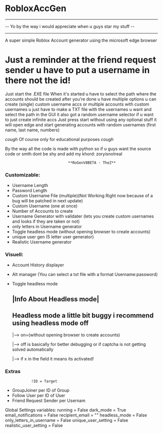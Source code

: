# RobloxAccGen 
____________________________________________________________________________
 -- Yo by the way i would appreciate when u guys star my stuff -- 
 ____________________________________________________________________________
A super simple Roblox Account generator using the microsoft edge browser 

# Just a reminder at the friend request sender u have to put a username in there not the id!




Just start the .EXE file
When it's started u have to select the path where the accounts should be created after you're done u have multiple options u can create (single) custom username accs or multiple accounts with custom usernames u just have to make a TXT file with the usernames u want and select the path in the GUI
it also got a random username selector if u want to just create infinite accs Just press start without using any optional stuff it will open edge and start generating accounts with random usernames (first name, last name, numbers) 

*cough*
Of course only for educational purposes
*cough*

By the way all the code is made with python so if u guys want the source code or smth dont be shy and add my khord: zoryisnotreal


           
                                 **RoGenV8BETA - TheZ**                                         


### Customizable:
- Username Length
- Password Length 
- Custom Username File (multiple)(Not Working Right now because of a bug will be patched in next update)
- Custom Username (one at once)
- Number of Accounts to create
- Username Generator with validater (lets you create custom usernames and looks if they are taken or not)
- only letters in Username generator
- Toggle headless mode (without opening browser to create accounts)
- unique user gen (5 letter user generator)
- Realistic Username generator

### Visuell:
- Account History displayer
- Alt manager (You can select a txt file with a format Username:password)
- Toggle headless mode
  
     **|Info About Headless mode|**
  ---------------------------------------------------------------------
  Headless mode a little bit buggy i recommend using headless mode off
  ----------------------------------------------------------------------
  
  |--> on=(without opening browser to create accounts)
  
  |--> off is basically for better debugging or if captcha is not getting solved automatically
       
  |--> if x in the field it means its activated!


### Extras
                !ID = Target
  - GroupJoiner per ID of Group
  - Follow User per ID of User
  - Friend Request Sender per Usernam




Global Settings variables: 
running = False
dark_mode = True
email_notifications = False
recipient_email = ""
headless_mode = False
only_letters_in_username = False
unique_user_setting = False
realistic_user_setting = False
    
    







































  
                              
                    
